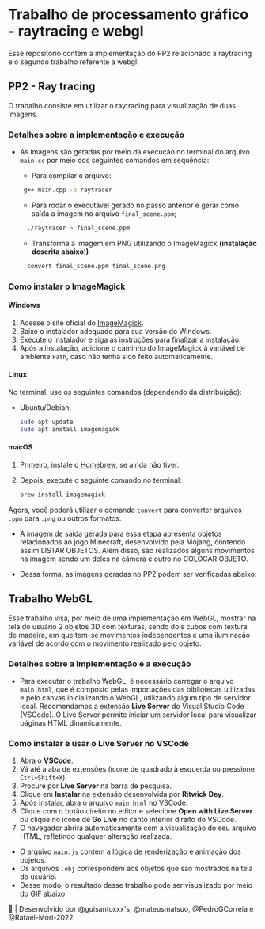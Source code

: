 # Trabalho de processamento gráfico - raytracing e webgl
Esse repositório contém a implementação do PP2 relacionado a raytracing e o segundo trabalho referente a webgl.

## PP2 - Ray tracing
O trabalho consiste em utilizar o raytracing para visualização de duas imagens.

### Detalhes sobre a implementação e execução
* As imagens são geradas por meio da execução no terminal do arquivo `main.cc` por meio dos seguintes comandos em sequência:
  * Para compilar o arquivo:
  
   ```bash
    g++ main.cpp -o raytracer
    ```
  * Para rodar o executável gerado no passo anterior e gerar como saída a imagem no arquivo `final_scene.ppm`;
  
  ```bash
    ./raytracer > final_scene.ppm
    ```
  * Transforma a imagem em PNG utilizando o ImageMagick <strong>(instalação descrita abaixo!)</strong>
  ```bash
    convert final_scene.ppm final_scene.png
    ```
    

### Como instalar o ImageMagick

#### Windows
1. Acesse o site oficial do [ImageMagick](https://imagemagick.org/script/download.php#windows).
2. Baixe o instalador adequado para sua versão do Windows.
3. Execute o instalador e siga as instruções para finalizar a instalação.
4. Após a instalação, adicione o caminho do ImageMagick à variável de ambiente `Path`, caso não tenha sido feito automaticamente.

#### Linux
No terminal, use os seguintes comandos (dependendo da distribuição):

- Ubuntu/Debian:
    ```bash
    sudo apt update
    sudo apt install imagemagick
    ```

#### macOS
1. Primeiro, instale o [Homebrew](https://brew.sh/), se ainda não tiver.
2. Depois, execute o seguinte comando no terminal:
   
    ```bash
    brew install imagemagick
    ```

Agora, você poderá utilizar o comando `convert` para converter arquivos `.ppm` para `.png` ou outros formatos.

* A imagem de saída gerada para essa etapa apresenta objetos relacionados ao jogo Minecraft, desenvolvido pela Mojang, contendo assim LISTAR OBJETOS. Além disso, são realizados alguns movimentos na imagem sendo um deles na câmera e outro no COLOCAR OBJETO.

* Dessa forma, as imagens geradas no PP2 podem ser verificadas abaixo.

## Trabalho WebGL
Esse trabalho visa, por meio de uma implementação em WebGL, mostrar na tela do usuário 2 objetos 3D com texturas, sendo dois cubos com textura de madeira, em que tem-se movimentos independentes e uma iluminação variável de acordo com o movimento realizado pelo objeto.

### Detalhes sobre a implementação e a execução
* Para executar o trabalho WebGL, é necessário carregar o arquivo `main.html`, que é composto pelas importações das bibliotecas utilizadas e pelo canvas inicializando o WebGL, utilizando algum tipo de servidor local. Recomendamos a extensão **Live Server** do Visual Studio Code (VSCode). O Live Server permite iniciar um servidor local para visualizar páginas HTML dinamicamente.

### Como instalar e usar o Live Server no VSCode

1. Abra o **VSCode**.
2. Vá até a aba de extensões (ícone de quadrado à esquerda ou pressione `Ctrl+Shift+X`).
3. Procure por **Live Server** na barra de pesquisa.
4. Clique em **Instalar** na extensão desenvolvida por **Ritwick Dey**.
5. Após instalar, abra o arquivo `main.html` no VSCode.
6. Clique com o botão direito no editor e selecione **Open with Live Server** ou clique no ícone de **Go Live** no canto inferior direito do VSCode.
7. O navegador abrirá automaticamente com a visualização do seu arquivo HTML, refletindo qualquer alteração realizada.

* O arquivo `main.js` contém a lógica de renderização e animação dos objetos.
* Os arquivos `.obj` correspondem aos objetos que são mostrados na tela do usuário.
* Desse modo, o resultado desse trabalho pode ser visualizado por meio do GIF abaixo.

🚀 | Desenvolvido por @guisantoxxx's, @mateusmatsuo, @PedroGCorreia e @Rafael-Mori-2022
